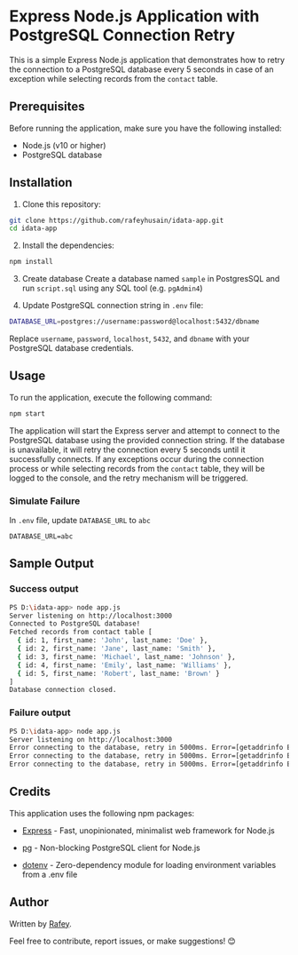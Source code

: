 # Express Node.js Application with PostgreSQL Connection Retry

This is a simple Express Node.js application that demonstrates how to retry the connection to a PostgreSQL database every 5 seconds in case of an exception while selecting records from the `contact` table.

## Prerequisites

Before running the application, make sure you have the following installed:

- Node.js (v10 or higher)
- PostgreSQL database

## Installation

1. Clone this repository:

```bash
git clone https://github.com/rafeyhusain/idata-app.git
cd idata-app
```

2. Install the dependencies:

```bash
npm install
```

3. Create database
   Create a database named `sample` in PostgresSQL and run `script.sql` using any SQL tool (e.g. `pgAdmin4`)

4. Update PostgreSQL connection string in `.env` file:

```bash
DATABASE_URL=postgres://username:password@localhost:5432/dbname
```

Replace `username`, `password`, `localhost`, `5432`, and `dbname` with your PostgreSQL database credentials.

## Usage

To run the application, execute the following command:

```bash
npm start
```

The application will start the Express server and attempt to connect to the PostgreSQL database using the provided connection string. If the database is unavailable, it will retry the connection every 5 seconds until it successfully connects. If any exceptions occur during the connection process or while selecting records from the `contact` table, they will be logged to the console, and the retry mechanism will be triggered.

### Simulate Failure

In `.env` file, update `DATABASE_URL` to `abc`

```
DATABASE_URL=abc
```

## Sample Output

### Success output

```bash
PS D:\idata-app> node app.js
Server listening on http://localhost:3000
Connected to PostgreSQL database!
Fetched records from contact table [
  { id: 1, first_name: 'John', last_name: 'Doe' },
  { id: 2, first_name: 'Jane', last_name: 'Smith' },
  { id: 3, first_name: 'Michael', last_name: 'Johnson' },
  { id: 4, first_name: 'Emily', last_name: 'Williams' },
  { id: 5, first_name: 'Robert', last_name: 'Brown' }
]
Database connection closed.
```

### Failure output

```bash
PS D:\idata-app> node app.js
Server listening on http://localhost:3000
Error connecting to the database, retry in 5000ms. Error=[getaddrinfo ENOTFOUND base]. ConnectionString=[postgres//postgres:Sila.1009@localhost:5432/sample]
Error connecting to the database, retry in 5000ms. Error=[getaddrinfo ENOTFOUND base]. ConnectionString=[postgres//postgres:Sila.1009@localhost:5432/sample]
Error connecting to the database, retry in 5000ms. Error=[getaddrinfo ENOTFOUND base]. ConnectionString=[postgres//postgres:Sila.1009@localhost:5432/sample]
```

## Credits

This application uses the following npm packages:

- [Express](https://expressjs.com/) - Fast,
  unopinionated, minimalist web framework for Node.js

- [pg](https://www.npmjs.com/package/pg) - Non-blocking
  PostgreSQL client for Node.js

- [dotenv](https://www.npmjs.com/package/dotenv) -
  Zero-dependency module for loading environment variables from a .env
  file

## Author

Written by [Rafey](https://github.com/rafeyhusain).

Feel free to contribute, report issues, or make suggestions! 😊
